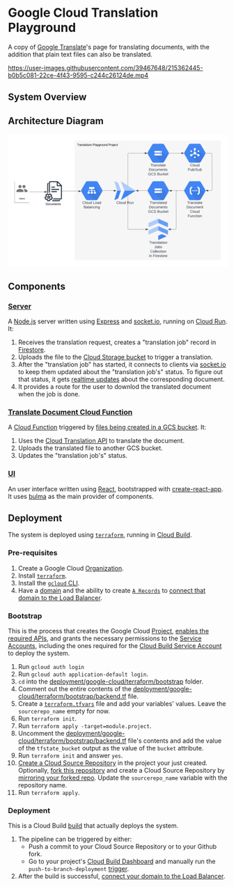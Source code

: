 # Google Cloud Translation Playground

A copy of [Google Translate](https://translate.google.ca/?sl=auto&tl=en&op=docs)'s page for translating documents, with the addition that plain text files can also be translated.


https://user-images.githubusercontent.com/39467648/215362445-b0b5c081-22ce-4f43-9595-c244c26124de.mp4


## System Overview

## Architecture Diagram

![system architecture diagram](./images/system-architecture-diagram.png)

## Components

### [Server](./server)

A [Node.js](https://nodejs.org) server written using [Express](https://expressjs.com/) and [socket.io](https://socket.io/), running on [Cloud Run](https://cloud.google.com/run/docs/overview/what-is-cloud-run). It:

1. Receives the translation request, creates a "translation job" record in [Firestore](https://firebase.google.com/docs/firestore).
1. Uploads the file to the [Cloud Storage bucket](https://cloud.google.com/storage/docs/buckets) to trigger a translation.
1. After the "translation job" has started, it connects to clients via [socket.io](https://socket.io/docs/v4/) to keep them updated about the "translation job's" status. To figure out that status, it gets [realtime updates](https://firebase.google.com/docs/firestore/query-data/listen) about the corresponding document.
1. It provides a route for the user to downlod the translated document when the job is done.

### [Translate Document Cloud Function](./cloud-functions/translate-document)

A [Cloud Function](https://cloud.google.com/functions/docs/concepts/overview) triggered by [files being created in a GCS bucket](https://cloud.google.com/functions/docs/calling/storage). It:

1. Uses the [Cloud Translation API](https://cloud.google.com/translate/docs/reference/rest) to translate the document.
1. Uploads the translated file to another GCS bucket.
1. Updates the "translation job's" status.

### [UI](./server/ui)

An user interface written using [React](https://reactjs.org/), bootstrapped with [create-react-app](https://create-react-app.dev/). It uses [bulma](https://react-bulma.dev/en) as the main provider of components.

## Deployment

The system is deployed using [`terraform`](https://www.terraform.io/), running in [Cloud Build](https://cloud.google.com/build/docs/overview).

### Pre-requisites

1. Create a Google Cloud  [Organization](https://cloud.google.com/resource-manager/docs/creating-managing-organization).
1. Install [`terraform`](https://developer.hashicorp.com/terraform/downloads).
1. Install the [`gcloud` CLI](https://cloud.google.com/sdk/docs/install).
1. Have a [domain](https://en.wikipedia.org/wiki/Domain_name) and the ability to create [`A Records`](https://support.google.com/a/answer/2576578?hl=en#zippy=%2Cconfigure-a-records-now) to [connect that domain to the Load Balancer](https://cloud.google.com/load-balancing/docs/https/setup-global-ext-https-serverless#update_dns).

### Bootstrap

This is the process that creates the Google Cloud [Project](https://cloud.google.com/resource-manager/docs/creating-managing-projects), [enables the required APIs](https://cloud.google.com/apis/docs/getting-started), and grants the necessary permissions to the [Service Accounts](https://cloud.google.com/iam/docs/service-accounts), including the ones required for the [Cloud Build Service Account](https://cloud.google.com/build/docs/cloud-build-service-account) to deploy the system.

1. Run `gcloud auth login`
1. Run `gcloud auth application-default login`.
1. `cd` into the [deployment/google-cloud/terraform/bootstrap](./deployment/google-cloud/terraform/bootstrap) folder.
1. Comment out the entire contents of the [deployment/google-cloud/terraform/bootstrap/backend.tf](deployment/google-cloud/terraform/bootstrap/backend.tf) file.
1. Create a [`terraform.tfvars`](https://developer.hashicorp.com/terraform/language/values/variables#variable-definitions-tfvars-files) file and add your variables' values. Leave the `sourcerepo_name` empty for now.
1. Run `terraform init`.
1. Run `terraform apply -target=module.project`.
1. Uncomment the [deployment/google-cloud/terraform/bootstrap/backend.tf](deployment/google-cloud/terraform/bootstrap/backend.tf) file's contents and add the value of the `tfstate_bucket` output as the value of the `bucket` attribute.
1. Run `terraform init` and answer `yes`.
1. [Create a Cloud Source Repository](https://cloud.google.com/source-repositories/docs/creating-an-empty-repository#gcloud) in the project your just created. Optionally, [fork this repository](https://docs.github.com/en/get-started/quickstart/fork-a-repo) and create a Cloud Source Repository by [mirroring your forked repo](https://cloud.google.com/source-repositories/docs/mirroring-a-github-repository). Update the `sourcerepo_name` variable with the repository name.
1. Run `terraform apply`.

### Deployment

This is a Cloud Build [build](https://cloud.google.com/build/docs/overview#how_builds_work) that actually deploys the system.

1. The pipeline can be triggered by either:
    * Push a commit to your Cloud Source Repository or to your Github fork.
    * Go to your project's [Cloud Build Dashboard](https://console.cloud.google.com/cloud-build/triggers) and manually run the `push-to-branch-deployment` [trigger](https://cloud.google.com/build/docs/triggers).
1. After the build is successful, [connect your domain to the Load Balancer](https://cloud.google.com/load-balancing/docs/https/setup-global-ext-https-serverless#update_dns).
